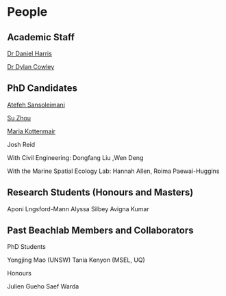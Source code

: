 # People

## Academic Staff

[Dr Daniel Harris](https://researchers.uq.edu.au/researcher/16758)

[Dr Dylan Cowley](https://sees.uq.edu.au/profile/13212/dylan-cowley)

## PhD Candidates

[Atefeh Sansoleimani](https://sees.uq.edu.au/profile/10967/atefeh)

[Su Zhou](https://environment.uq.edu.au/profile/17814/su-zhou) 

[Maria Kottenmair](https://sees.uq.edu.au/profile/17374/maria-kottermair)

Josh Reid

With Civil Engineering: Dongfang Liu ,Wen Deng

With the Marine Spatial Ecology Lab: Hannah Allen, Roima Paewai-Huggins

## Research Students (Honours and Masters)

Aponi Lngsford-Mann
Alyssa Silbey
Avigna Kumar

## Past Beachlab Members and Collaborators

PhD Students

Yongjing Mao (UNSW)
Tania Kenyon (MSEL, UQ)

Honours

Julien Gueho
Saef Warda
